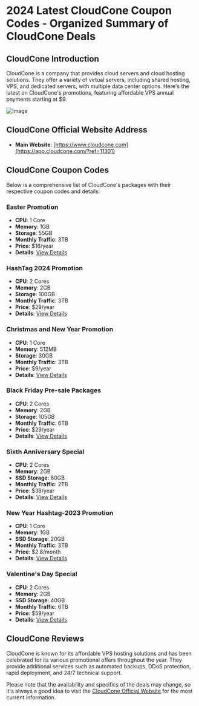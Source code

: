 # 2024 Latest CloudCone Coupon Codes - Organized Summary of CloudCone Deals

## CloudCone Introduction
CloudCone is a company that provides cloud servers and cloud hosting solutions. They offer a variety of virtual servers, including shared hosting, VPS, and dedicated servers, with multiple data center options. Here's the latest on CloudCone's promotions, featuring affordable VPS annual payments starting at $9.

![image](https://github.com/duyinyiny1202/CloudCone/assets/167612659/a2ff6d84-8841-4b0d-bd7d-bdf3e8bfce8d)

## CloudCone Official Website Address
- **Main Website**: [https://www.cloudcone.com](https://app.cloudcone.com/?ref=11301)


## CloudCone Coupon Codes
Below is a comprehensive list of CloudCone's packages with their respective coupon codes and details:

### Easter Promotion
- **CPU**: 1 Core
- **Memory**: 1GB
- **Storage**: 55GB
- **Monthly Traffic**: 3TB
- **Price**: $16/year
- **Details**: [View Details](https://app.cloudcone.com.cn/vps/241/create?token=easter-24-1&ref=11301)

### HashTag 2024 Promotion
- **CPU**: 2 Cores
- **Memory**: 2GB
- **Storage**: 100GB
- **Monthly Traffic**: 3TB
- **Price**: $29/year
- **Details**: [View Details](https://app.cloudcone.com.cn/vps/228/create?token=hashtag-2024-vps-2&ref=11301)

### Christmas and New Year Promotion
- **CPU**: 1 Core
- **Memory**: 512MB
- **Storage**: 30GB
- **Monthly Traffic**: 3TB
- **Price**: $9/year
- **Details**: [View Details](https://app.cloudcone.com/vps/220/create?token=xmas-cs-vps-23-1&ref=11301)

### Black Friday Pre-sale Packages
- **CPU**: 2 Cores
- **Memory**: 2GB
- **Storage**: 105GB
- **Monthly Traffic**: 6TB
- **Price**: $29/year
- **Details**: [View Details](https://app.cloudcone.com.cn/vps/213/create?token=xmas-vps-23-2&ref=11301)

### Sixth Anniversary Special
- **CPU**: 2 Cores
- **Memory**: 2GB
- **SSD Storage**: 60GB
- **Monthly Traffic**: 2TB
- **Price**: $38/year
- **Details**: [View Details](https://app.cloudcone.com/vps/189/create?token=6th-bday-2&ref=11301)

### New Year Hashtag-2023 Promotion
- **CPU**: 1 Core
- **Memory**: 1GB
- **SSD Storage**: 20GB
- **Monthly Traffic**: 3TB
- **Price**: $2.8/month
- **Details**: [View Details](https://app.cloudcone.com.cn/compute/1394/create?token=hashtag-2023-sc2-2&ref=11301)

### Valentine's Day Special
- **CPU**: 2 Cores
- **Memory**: 2GB
- **SSD Storage**: 40GB
- **Monthly Traffic**: 6TB
- **Price**: $59/year
- **Details**: [View Details](https://app.cloudcone.com.cn/compute/1400/create?token=valentines-sc2-2&ref=11301)

## CloudCone Reviews
CloudCone is known for its affordable VPS hosting solutions and has been celebrated for its various promotional offers throughout the year. They provide additional services such as automated backups, DDoS protection, rapid deployment, and 24/7 technical support.

Please note that the availability and specifics of the deals may change, so it's always a good idea to visit the [CloudCone Official Website](https://app.cloudcone.com/?ref=11301) for the most current information.
